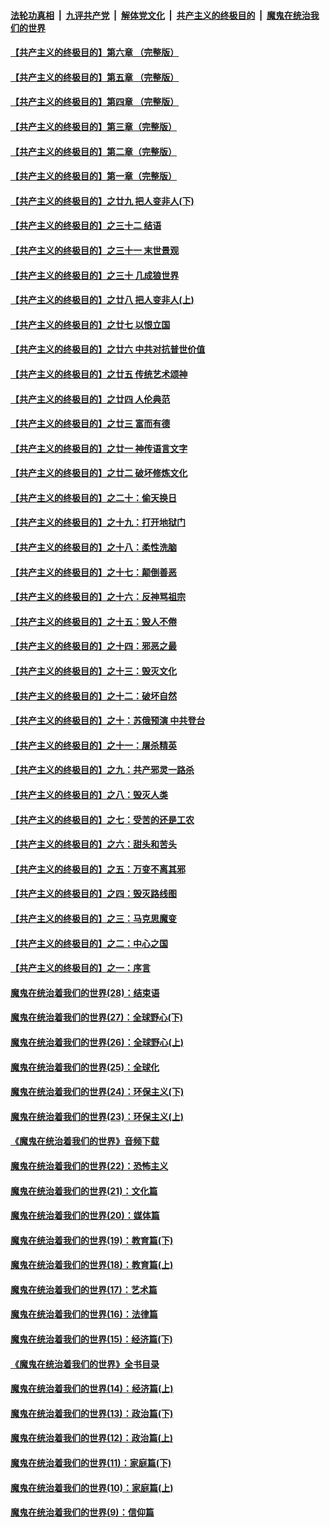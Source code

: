 

####  [法轮功真相](../../../../basic/blob/master/README.md?t=04162001) &nbsp;|&nbsp; [九评共产党](../../../../9ping.md/blob/master/README.md?t=04162001) &nbsp;|&nbsp; [解体党文化](../../../../jtdwh.md/blob/master/README.md?t=04162001)  &nbsp;|&nbsp; [共产主义的终极目的](../../../../gczydzjmd.md/blob/master/README.md?t=04162001) &nbsp;|&nbsp; [魔鬼在统治我们的世界](../../../../mgztzwmdsj.md/blob/master/README.md?t=04162001) 

#### [【共产主义的终极目的】第六章 （完整版）](../pages/nsc422/n11428913.md?t=04162001) 

#### [【共产主义的终极目的】第五章 （完整版）](../pages/nsc422/n11428912.md?t=04162001) 

#### [【共产主义的终极目的】第四章 （完整版）](../pages/nsc422/n11428907.md?t=04162001) 

#### [【共产主义的终极目的】第三章（完整版）](../pages/nsc422/n11428848.md?t=04162001) 

#### [【共产主义的终极目的】第二章（完整版）](../pages/nsc422/n11428831.md?t=04162001) 

#### [【共产主义的终极目的】第一章（完整版）](../pages/nsc422/n11417651.md?t=04162001) 

#### [【共产主义的终极目的】之廿九 把人变非人(下)](../pages/nsc422/n11344140.md?t=04162001) 

#### [【共产主义的终极目的】之三十二 结语](../pages/nsc422/n11360535.md?t=04162001) 

#### [【共产主义的终极目的】之三十一 末世景观](../pages/nsc422/n11351129.md?t=04162001) 

#### [【共产主义的终极目的】之三十 几成狼世界](../pages/nsc422/n11348280.md?t=04162001) 

#### [【共产主义的终极目的】之廿八 把人变非人(上)](../pages/nsc422/n11340492.md?t=04162001) 

#### [【共产主义的终极目的】之廿七 以恨立国](../pages/nsc422/n11336944.md?t=04162001) 

#### [【共产主义的终极目的】之廿六 中共对抗普世价值](../pages/nsc422/n11324785.md?t=04162001) 

#### [【共产主义的终极目的】之廿五 传统艺术颂神](../pages/nsc422/n11296396.md?t=04162001) 

#### [【共产主义的终极目的】之廿四 人伦典范](../pages/nsc422/n11296397.md?t=04162001) 

#### [【共产主义的终极目的】之廿三 富而有德](../pages/nsc422/n11283598.md?t=04162001) 

#### [【共产主义的终极目的】之廿一 神传语言文字](../pages/nsc422/n11263265.md?t=04162001) 

#### [【共产主义的终极目的】之廿二 破坏修炼文化](../pages/nsc422/n11245728.md?t=04162001) 

#### [【共产主义的终极目的】之二十：偷天换日](../pages/nsc422/n11238846.md?t=04162001) 

#### [【共产主义的终极目的】之十九：打开地狱门](../pages/nsc422/n11206376.md?t=04162001) 

#### [【共产主义的终极目的】之十八：柔性洗脑](../pages/nsc422/n11199994.md?t=04162001) 

#### [【共产主义的终极目的】之十七：颠倒善恶](../pages/nsc422/n11179782.md?t=04162001) 

#### [【共产主义的终极目的】之十六：反神骂祖宗](../pages/nsc422/n11166798.md?t=04162001) 

#### [【共产主义的终极目的】之十五：毁人不倦](../pages/nsc422/n11166792.md?t=04162001) 

#### [【共产主义的终极目的】之十四：邪恶之最](../pages/nsc422/n11150249.md?t=04162001) 

#### [【共产主义的终极目的】之十三：毁灭文化](../pages/nsc422/n11135227.md?t=04162001) 

#### [【共产主义的终极目的】之十二：破坏自然](../pages/nsc422/n11135214.md?t=04162001) 

#### [【共产主义的终极目的】之十：苏俄预演 中共登台](../pages/nsc422/n11118424.md?t=04162001) 

#### [【共产主义的终极目的】之十一：屠杀精英](../pages/nsc422/n11118442.md?t=04162001) 

#### [【共产主义的终极目的】之九：共产邪灵一路杀](../pages/nsc422/n11114139.md?t=04162001) 

#### [【共产主义的终极目的】之八：毁灭人类](../pages/nsc422/n11108503.md?t=04162001) 

#### [【共产主义的终极目的】之七：受苦的还是工农](../pages/nsc422/n11101809.md?t=04162001) 

#### [【共产主义的终极目的】之六：甜头和苦头](../pages/nsc422/n11096971.md?t=04162001) 

#### [【共产主义的终极目的】之五：万变不离其邪](../pages/nsc422/n11091285.md?t=04162001) 

#### [【共产主义的终极目的】之四：毁灭路线图](../pages/nsc422/n11086284.md?t=04162001) 

#### [【共产主义的终极目的】之三：马克思魔变](../pages/nsc422/n11061941.md?t=04162001) 

#### [【共产主义的终极目的】之二：中心之国](../pages/nsc422/n11047728.md?t=04162001) 

#### [【共产主义的终极目的】之一：序言](../pages/nsc422/n11086077.md?t=04162001) 

#### [魔鬼在统治着我们的世界(28)：结束语](../pages/nsc422/n10936246.md?t=04162001) 

#### [魔鬼在统治着我们的世界(27)：全球野心(下)](../pages/nsc422/n10928319.md?t=04162001) 

#### [魔鬼在统治着我们的世界(26)：全球野心(上)](../pages/nsc422/n10900318.md?t=04162001) 

#### [魔鬼在统治着我们的世界(25)：全球化](../pages/nsc422/n10788205.md?t=04162001) 

#### [魔鬼在统治着我们的世界(24)：环保主义(下)](../pages/nsc422/n10695307.md?t=04162001) 

#### [魔鬼在统治着我们的世界(23)：环保主义(上)](../pages/nsc422/n10688613.md?t=04162001) 

#### [《魔鬼在统治着我们的世界》音频下载](../pages/nsc422/n10635553.md?t=04162001) 

#### [魔鬼在统治着我们的世界(22)：恐怖主义](../pages/nsc422/n10614727.md?t=04162001) 

#### [魔鬼在统治着我们的世界(21)：文化篇](../pages/nsc422/n10597706.md?t=04162001) 

#### [魔鬼在统治着我们的世界(20)：媒体篇](../pages/nsc422/n10586579.md?t=04162001) 

#### [魔鬼在统治着我们的世界(19)：教育篇(下)](../pages/nsc422/n10564808.md?t=04162001) 

#### [魔鬼在统治着我们的世界(18)：教育篇(上)](../pages/nsc422/n10526970.md?t=04162001) 

#### [魔鬼在统治着我们的世界(17)：艺术篇](../pages/nsc422/n10499093.md?t=04162001) 

#### [魔鬼在统治着我们的世界(16)：法律篇](../pages/nsc422/n10485969.md?t=04162001) 

#### [魔鬼在统治着我们的世界(15)：经济篇(下)](../pages/nsc422/n10469975.md?t=04162001) 

#### [《魔鬼在统治着我们的世界》全书目录](../pages/nsc422/n10464261.md?t=04162001) 

#### [魔鬼在统治着我们的世界(14)：经济篇(上)](../pages/nsc422/n10457370.md?t=04162001) 

#### [魔鬼在统治着我们的世界(13)：政治篇(下)](../pages/nsc422/n10448270.md?t=04162001) 

#### [魔鬼在统治着我们的世界(12)：政治篇(上)](../pages/nsc422/n10444576.md?t=04162001) 

#### [魔鬼在统治着我们的世界(11)：家庭篇(下)](../pages/nsc422/n10440961.md?t=04162001) 

#### [魔鬼在统治着我们的世界(10)：家庭篇(上)](../pages/nsc422/n10435448.md?t=04162001) 

#### [魔鬼在统治着我们的世界(9)：信仰篇](../pages/nsc422/n10432159.md?t=04162001) 

